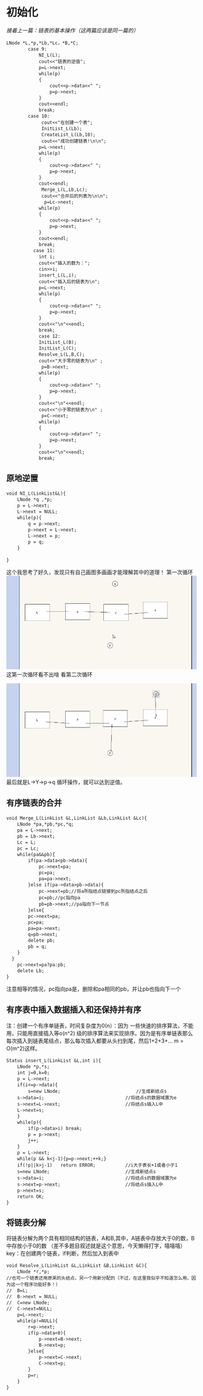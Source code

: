 # 初始化

_接着上一篇：链表的基本操作（这两篇应该是同一篇的）_
```
LNode *L,*p,*Lb,*Lc，*B,*C;
		case 9:
			NI_L(L); 
			cout<<"链表的逆值";
			p=L->next;
			while(p)
			{
				cout<<p->data<<" ";
				p=p->next;
			}
			cout<<endl;
			break;
		case 10:
			 cout<<"在创建一个表";
			 InitList_L(Lb);
			 CreateList_L(Lb,10);
			 cout<<"成功创建链表!\n\n";
			p=L->next;
			while(p)
			{
				cout<<p->data<<" ";
				p=p->next;
			}
			cout<<endl;
			 Merge_L(L,Lb,Lc);
			 cout<<"合并后的列表为\n\n";
			  p=Lc->next;
			while(p)
			{
				cout<<p->data<<" ";
				p=p->next;
			}
			cout<<endl;
			break;
		  case 11:
			int i;
			cout<<"插入的数为："; 
			cin>>i;
			insert_L(L,i);
			cout<<"插入后的链表为\n";
			p=L->next;
			while(p)
			{
				cout<<p->data<<" ";
				p=p->next;
			}
			cout<<"\n"<<endl;
			break;
			case 12:
			InitList_L(B);
			InitList_L(C);
			Resolve_L(L,B,C);
			cout<<"大于零的链表为\n" ;
			 p=B->next;
			while(p)
			{
				cout<<p->data<<" ";
				p=p->next;
			}
			cout<<"\n"<<endl;
			cout<<"小于零的链表为\n" ; 
			 p=C->next;
			while(p)
			{
				cout<<p->data<<" ";
				p=p->next;
			}
			cout<<"\n"<<endl;
			break;
```


## 原地逆置


```
void NI_L(LinkList&L){
	LNode *q ,*p;
	p = L->next;
	L->next = NULL;
	while(p){
		q = p->next;
		p->next = L->next;
		L->next = p;
		p = q;
	}
	
}
```
这个我思考了好久，发现只有自己画图多画画才能理解其中的道理！
第一次循环
![](/assets/5.gif)
这第一次循环看不出啥
看第二次循环

![](/assets/6.gif)
最后就是L->Y->p->q
循环操作，就可以达到逆值。

## 有序链表的合并



```
void Merge_L(LinkList &L,LinkList &Lb,LinkList &Lc){
	LNode *pa,*pb,*pc,*q;
	pa = L->next;
	pb = Lb->next;
	Lc = L;
	pc = Lc; 
	while(pa&&pb){
		if(pa->data<pb->data){
			pc->next=pa;
			pc=pa;
			pa=pa->next;
		}else if(pa->data>pb->data){
			pc->next=pb;//将a所指结点链接到pc所指结点之后 
			pc=pb;//pc指向pa 
			pb=pb->next;//pa指向下一节点 
		}else{
		pc->next=pa;
		pc=pa;
		pa=pa->next; 
		q=pb->next;
		delete pb;
		pb = q;
	}
  } 
	pc->next=pa?pa:pb;
	delete Lb; 
}
```
注意相等的情况，pc指向pa是，删除和pa相同的pb，并让pb也指向下一个


## 有序表中插入数据插入和还保持并有序
注：创建一个有序单链表，时间复杂度为0(n）：因为
一些快速的排序算法，不能用，只能用直接插入等o(n^2) 级的排序算法来实现排序。因为是有序单链表那么每次插入到链表尾结点，那么每次插入都要从头扫到尾，然后1+2+3+... m = O(m^2)这样。


```
Status insert_L(LinkList &L,int i){
	LNode *p,*s;
	int j=0,k=0;
	p = L->next;
	if(i<=p->data){
		s=new LNode;							//生成新结点s
	s->data=i;								//将结点s的数据域置为e
	s->next=L->next;						//将结点s插入L中
	L->next=s;
	}
	while(p){
		if(p->data>i) break;
		p = p->next;
		j++;
	}
	p = L->next;
	while(p && k<j-1){p=p->next;++k;}
	if(!p||k>j-1)	return ERROR;			//i大于表长+1或者小于1
	s=new LNode;							//生成新结点s
	s->data=i;								//将结点s的数据域置为e
	s->next=p->next;						//将结点s插入L中
	p->next=s;
	return OK;
} 
```

## 将链表分解
将链表分解为两个具有相同结构的链表，A和B,其中，A链表中存放大于0的数，B中存放小于0的数	（差不多题目叙述就是这个意思，今天懒得打字，嘻嘻嘻）
key：在创建两个链表，if判断，然后加入到表中


```
void Resolve_L(LinkList &L,LinkList &B,LinkList &C){
	LNode *r,*p;
//也可一个链表还用原来的头结点，另一个用新分配的（不过，在这里我似乎不知道怎么用，因为这一个程序功能好多！）
//	B=L;
//	B->next = NULL;
//	C=new LNode;
//	C->next=NULL;
	p=L->next;
	while(p!=NULL){
		r=p->next;
		if(p->data<0){
			p->next=B->next;
			B->next=p;
		}else{
			p->next=C->next;
			C->next=p;
		}
		p=r;
	}
}
```



